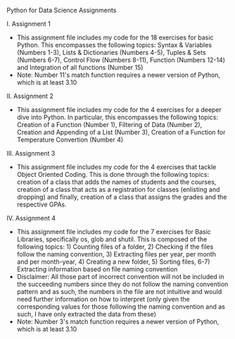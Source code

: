 Python for Data Science Assignments

I. Assignment 1
- This assignment file includes my code for the 18 exercises for basic Python. This encompasses the following topics: Syntax & Variables (Numbers 1-3), Lists & Dictionaries (Numbers 4-5), Tuples & Sets (Numbers 6-7), Control Flow (Numbers 8-11), Function (Numbers 12-14) and Integration of all functions (Number 15)
- Note: Number 11's match function requires a newer version of Python, which is at least 3.10

II. Assignment 2
- This assignment file includes my code for the 4 exercises for a deeper dive into Python. In particular, this encompasses the following topics: Creation of a Function (Number 1), Filtering of Data (Number 2), Creation and Appending of a List (Number 3), Creation of a Function for Temperature Convertion (Number 4)

III. Assignment 3 
- This assignment file includes my code for the 4 exercises that tackle Object Oriented Coding. This is done through the following topics: creation of a class that adds the names of students and the courses, creation of a class that acts as a registration for classes (enlisting and dropping) and finally, creation of a class that assigns the grades and the respective GPAs. 

IV. Assignment 4
- This assignment file includes my code for the 7 exercises for Basic Libraries, specifically os, glob and shutil. This is composed of the following topics: 1) Counting files of a folder, 2) Checking if the files follow the naming convention, 3) Extracting files per year, per month and per month-year, 4) Creating a new folder, 5) Sorting files, 6-7) Extracting information based on file naming convention
- Disclaimer: All those part of incorrect convention will not be included in the succeeding numbers since they do not follow the naming convention pattern and as such, the numbers in the file are not intuitive and would need further information on how to interpret (only given the corresponding values for those following the naming convention and as such, I have only extracted the data from these)
- Note: Number 3's match function requires a newer version of Python, which is at least 3.10
